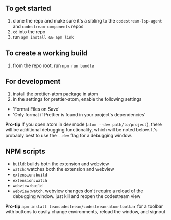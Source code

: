 ## To get started

1. clone the repo and make sure it's a sibling to the `codestream-lsp-agent` and `codestream-components` repos
2. `cd` into the repo
3. run `apm install && apm link`

## To create a working build

1. from the repo root, run `npm run bundle`

## For development

1. install the prettier-atom package in atom
2. in the settings for prettier-atom, enable the following settings

- 'Format Files on Save'
- 'Only format if Prettier is found in your project's dependencies'

**Pro-tip** If you open atom in dev mode (`atom --dev path/to/project`), there will be additional
debugging functionality, which will be noted below. It's probably best to use the
`--dev` flag for a debugging window.

## NPM scripts

- `build`: builds both the extension and webview
- `watch`: watches both the extension and webview
- `extension:build`
- `extension:watch`
- `webview:build`
- `webview:watch`. webview changes don't require a reload of the debugging window. just kill and reopen the codestream view

**Pro-tip** `apm install teamcodestream/codestream-atom-toolbar` for a toolbar with buttons to easily change environments, reload the window, and signout
